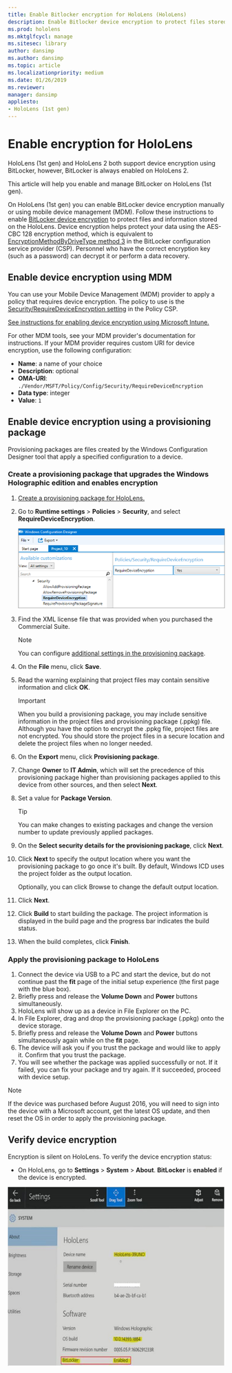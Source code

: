 ```yaml
---
title: Enable Bitlocker encryption for HoloLens (HoloLens)
description: Enable Bitlocker device encryption to protect files stored on the HoloLens  
ms.prod: hololens
ms.mktglfcycl: manage
ms.sitesec: library
author: dansimp
ms.author: dansimp
ms.topic: article
ms.localizationpriority: medium
ms.date: 01/26/2019
ms.reviewer: 
manager: dansimp
appliesto:
- HoloLens (1st gen)
---
```


# Enable encryption for HoloLens

HoloLens (1st gen) and HoloLens 2 both support device encryption using BitLocker, however, BitLocker is always enabled on HoloLens 2.

This article will help you enable and manage BitLocker on HoloLens (1st gen).

On HoloLens (1st gen) you can enable BitLocker device encryption manually or using mobile device management (MDM). Follow these instructions to enable [BitLocker device encryption](https://docs.microsoft.com/windows/security/information-protection/bitlocker/bitlocker-device-encryption-overview-windows-10#bitlocker-device-encryption) to protect files and information stored on the HoloLens. Device encryption helps protect your data using the AES-CBC 128 encryption method, which is equivalent to [EncryptionMethodByDriveType method 3](https://docs.microsoft.com/windows/client-management/mdm/bitlocker-csp#encryptionmethodbydrivetype) in the BitLocker configuration service provider (CSP). Personnel who have the correct encryption key (such as a password) can decrypt it or perform a data recovery.

## Enable device encryption using MDM

You can use your Mobile Device Management (MDM) provider to apply a policy that requires device encryption. The policy to use is the [Security/RequireDeviceEncryption setting](https://docs.microsoft.com/windows/client-management/mdm/policy-csp-security#security-requiredeviceencryption) in the Policy CSP.

[See instructions for enabling device encryption using Microsoft Intune.](https://docs.microsoft.com/intune/compliance-policy-create-windows#windows-holographic-for-business)

For other MDM tools, see your MDM provider's documentation for instructions. If your MDM provider requires custom URI for device encryption, use the following configuration:

- **Name**: a name of your choice
- **Description**: optional
- **OMA-URI**: `./Vendor/MSFT/Policy/Config/Security/RequireDeviceEncryption`
- **Data type**: integer
- **Value**: `1`

## Enable device encryption using a provisioning package

Provisioning packages are files created by the Windows Configuration Designer tool that apply a specified configuration to a device. 

### Create a provisioning package that upgrades the Windows Holographic edition and enables encryption

1. [Create a provisioning package for HoloLens.](hololens-provisioning.md)
1. Go to **Runtime settings** > **Policies** > **Security**, and select **RequireDeviceEncryption**.

    ![Require device encryption setting configured to yes](images/device-encryption.png)

1. Find the XML license file that was provided when you purchased the Commercial Suite.

    >[!NOTE]
    >You can configure [additional settings in the provisioning package](hololens-provisioning.md).

1. On the **File** menu, click **Save**. 

1. Read the warning explaining that project files may contain sensitive information and click **OK**.

    >[!IMPORTANT]
    >When you build a provisioning package, you may include sensitive information in the project files and provisioning package (.ppkg) file. Although you have the option to encrypt the .ppkg file, project files are not encrypted. You should store the project files in a secure location and delete the project files when no longer needed.

1. On the **Export** menu, click **Provisioning package**.
1. Change **Owner** to **IT Admin**, which will set the precedence of this provisioning package higher than provisioning packages applied to this device from other sources, and then select **Next**.
1. Set a value for **Package Version**.

    >[!TIP]
    >You can make changes to existing packages and change the version number to update previously applied packages.

1. On the **Select security details for the provisioning package**, click **Next**.
1. Click **Next** to specify the output location where you want the provisioning package to go once it's built. By default, Windows ICD uses the project folder as the output location.

    Optionally, you can click Browse to change the default output location.

1. Click **Next**.
1. Click **Build** to start building the package. The project information is displayed in the build page and the progress bar indicates the build status.
1. When the build completes, click **Finish**.

### Apply the provisioning package to HoloLens

1. Connect the device via USB to a PC and start the device, but do not continue past the **fit** page of the initial setup experience (the first page with the blue box).
1. Briefly press and release the **Volume Down** and **Power** buttons simultaneously.
1. HoloLens will show up as a device in File Explorer on the PC.
1. In File Explorer, drag and drop the provisioning package (.ppkg) onto the device storage.
1. Briefly press and release the **Volume Down** and **Power** buttons simultaneously again while on the **fit** page.
1. The device will ask you if you trust the package and would like to apply it. Confirm that you trust the package.
1. You will see whether the package was applied successfully or not. If it failed, you can fix your package and try again. If it succeeded, proceed with device setup.

>[!NOTE]
>If the device was purchased before August 2016, you will need to sign into the device with a Microsoft account, get the latest OS update, and then reset the OS in order to apply the provisioning package. 

## Verify device encryption

Encryption is silent on HoloLens. To verify the device encryption status:

- On HoloLens, go to **Settings** > **System** > **About**. **BitLocker** is **enabled** if the device is encrypted. 

![About screen showing BitLocker enabled](images/about-encryption.png)
